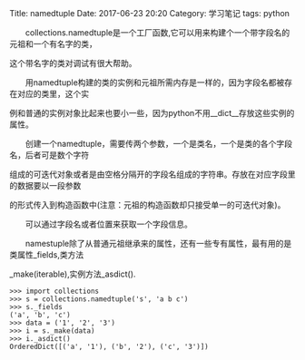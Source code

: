 Title: namedtuple 
Date: 2017-06-23 20:20
Category: 学习笔记
tags: python

&emsp;&emsp;collections.namedtuple是一个工厂函数,它可以用来构建个一个带字段名的元祖和一个有名字的类，

这个带名字的类对调试有很大帮助。

&emsp;&emsp;用namedtuple构建的类的实例和元祖所需内存是一样的，因为字段名都被存在对应的类里，这个实

例和普通的实例对象比起来也要小一些，因为python不用__dict__存放这些实例的属性。

&emsp;&emsp;创建一个namedtuple，需要传两个参数，一个是类名，一个是类的各个字段名，后者可是数个字符

组成的可迭代对象或者是由空格分隔开的字段名组成的字符串。存放在对应字段里的数据要以一段参数

的形式传入到构造函数中(注意：元祖的构造函数却只接受单一的可迭代对象)。

&emsp;&emsp;可以通过字段名或者位置来获取一个字段信息。

&emsp;&emsp;namestuple除了从普通元祖继承来的属性，还有一些专有属性，最有用的是类属性_fields,类方法

_make(iterable),实例方法_asdict().

    >>> import collections
    >>> s = collections.namedtuple('s', 'a b c')
    >>> s._fields
    ('a', 'b', 'c')
    >>> data = ('1', '2', '3')
    >>> i = s._make(data)
    >>> i._asdict()
    OrderedDict([('a', '1'), ('b', '2'), ('c', '3')])
